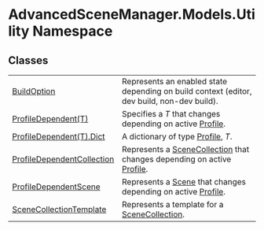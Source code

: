 # AdvancedSceneManager.Models.Utility Namespace






## Classes
<table>
<tr>
<td><a href="T_AdvancedSceneManager_Models_Utility_BuildOption.md">BuildOption</a></td>
<td>Represents an enabled state depending on build context (editor, dev build, non-dev build).</td></tr>
<tr>
<td><a href="T_AdvancedSceneManager_Models_Utility_ProfileDependent_1.md">ProfileDependent(T)</a></td>
<td>Specifies a <em>T</em> that changes depending on active <a href="T_AdvancedSceneManager_Models_Profile.md">Profile</a>.</td></tr>
<tr>
<td><a href="T_AdvancedSceneManager_Models_Utility_ProfileDependent_1_Dict.md">ProfileDependent(T).Dict</a></td>
<td>A dictionary of type <a href="T_AdvancedSceneManager_Models_Profile.md">Profile</a>, <em>T</em>.</td></tr>
<tr>
<td><a href="T_AdvancedSceneManager_Models_Utility_ProfileDependentCollection.md">ProfileDependentCollection</a></td>
<td>Represents a <a href="T_AdvancedSceneManager_Models_SceneCollection.md">SceneCollection</a> that changes depending on active <a href="T_AdvancedSceneManager_Models_Profile.md">Profile</a>.</td></tr>
<tr>
<td><a href="T_AdvancedSceneManager_Models_Utility_ProfileDependentScene.md">ProfileDependentScene</a></td>
<td>Represents a <a href="T_AdvancedSceneManager_Models_Scene.md">Scene</a> that changes depending on active <a href="T_AdvancedSceneManager_Models_Profile.md">Profile</a>.</td></tr>
<tr>
<td><a href="T_AdvancedSceneManager_Models_Utility_SceneCollectionTemplate.md">SceneCollectionTemplate</a></td>
<td>Represents a template for a <a href="T_AdvancedSceneManager_Models_SceneCollection.md">SceneCollection</a>.</td></tr>
</table>